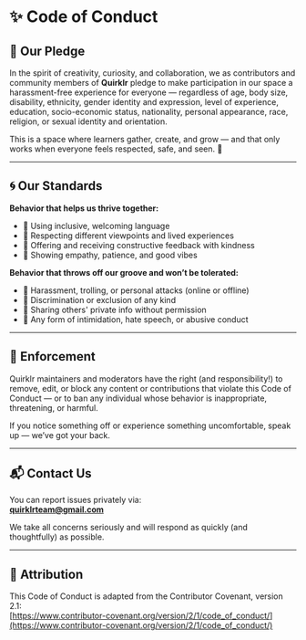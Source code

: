 # ✨ Code of Conduct

## 🌈 Our Pledge

In the spirit of creativity, curiosity, and collaboration, we as contributors and community members of **Quirklr** pledge to make participation in our space a harassment-free experience for everyone — regardless of age, body size, disability, ethnicity, gender identity and expression, level of experience, education, socio-economic status, nationality, personal appearance, race, religion, or sexual identity and orientation.

This is a space where learners gather, create, and grow — and that only works when everyone feels respected, safe, and seen. 🧡

---

## 🌀 Our Standards

**Behavior that helps us thrive together:**

- 💬 Using inclusive, welcoming language
- 🙌 Respecting different viewpoints and lived experiences
- 🧠 Offering and receiving constructive feedback with kindness
- 🌟 Showing empathy, patience, and good vibes

**Behavior that throws off our groove and won’t be tolerated:**

- 🚫 Harassment, trolling, or personal attacks (online or offline)
- 🚫 Discrimination or exclusion of any kind
- 🚫 Sharing others' private info without permission
- 🚫 Any form of intimidation, hate speech, or abusive conduct

---

## 🚨 Enforcement

Quirklr maintainers and moderators have the right (and responsibility!) to remove, edit, or block any content or contributions that violate this Code of Conduct — or to ban any individual whose behavior is inappropriate, threatening, or harmful.

If you notice something off or experience something uncomfortable, speak up — we’ve got your back.

---

## 📬 Contact Us

You can report issues privately via:  
**quirklrteam@gmail.com**

We take all concerns seriously and will respond as quickly (and thoughtfully) as possible.

---

## 🤝 Attribution

This Code of Conduct is adapted from the Contributor Covenant, version 2.1:  
[https://www.contributor-covenant.org/version/2/1/code_of_conduct/](https://www.contributor-covenant.org/version/2/1/code_of_conduct/)
